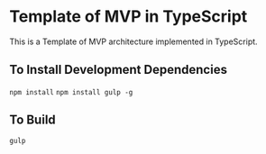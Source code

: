 # Template of MVP in TypeScript

This is a Template of MVP architecture implemented in TypeScript.

## To Install Development Dependencies

`npm install`
`npm install gulp -g`

## To Build

`gulp`
